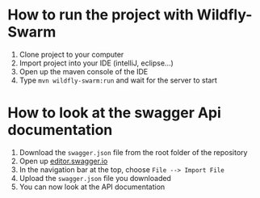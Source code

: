 # How to run the project with Wildfly-Swarm

1. Clone project to your computer
1. Import project into your IDE (intelliJ, eclipse...)
1. Open up the maven console of the IDE
1. Type `mvn wildfly-swarm:run` and wait for the server to start

# How to look at the swagger Api documentation

1. Download the `swagger.json` file from the root folder of the repository
1. Open up [editor.swagger.io](https://editor.swagger.io)
1. In the navigation bar at the top, choose `File --> Import File`
1. Upload the `swagger.json` file you downloaded
1. You can now look at the API documentation



